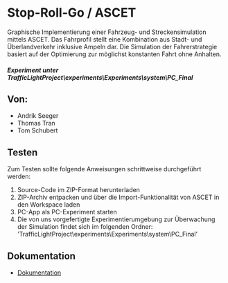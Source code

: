 <!--Copyright Andrik Seeger 2022-->

# Stop-Roll-Go  /  ASCET

Graphische Implementierung einer Fahrzeug- und Streckensimulation mittels ASCET. Das Fahrprofil stellt eine Kombination aus Stadt- und Überlandverkehr inklusive Ampeln dar. Die Simulation der Fahrerstrategie basiert auf der Optimierung zur möglichst konstanten Fahrt ohne Anhalten. 

##### Experiment unter TrafficLightProject\experiments\Experiments\system\PC_Final

## Von:

* Andrik Seeger
* Thomas Tran
* Tom Schubert

## Testen

Zum Testen sollte folgende Anweisungen schrittweise durchgeführt werden:

1. Source-Code im ZIP-Format herunterladen
2. ZIP-Archiv entpacken und über die Import-Funktionalität von ASCET in den Workspace laden
3. PC-App als PC-Experiment starten
4. Die von uns vorgefertigte Experimentierumgebung zur Überwachung der Simulation findet sich im folgenden Ordner:
     ’TrafficLightProject\experiments\Experiments\system\PC_Final’

## Dokumentation

* [Dokumentation](/Dokumentation.pdf)
